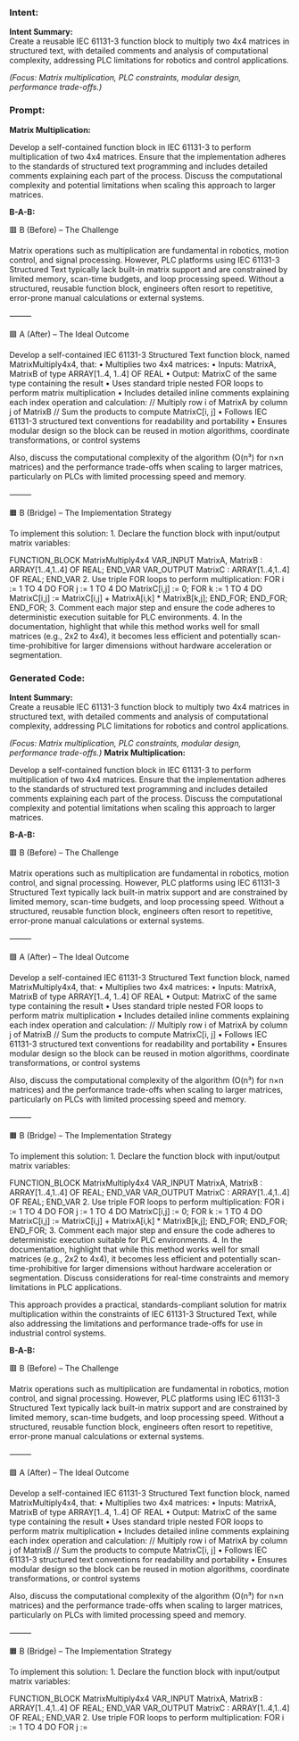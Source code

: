 ### Intent:
**Intent Summary:**  
Create a reusable IEC 61131-3 function block to multiply two 4x4 matrices in structured text, with detailed comments and analysis of computational complexity, addressing PLC limitations for robotics and control applications.  

*(Focus: Matrix multiplication, PLC constraints, modular design, performance trade-offs.)*

### Prompt:
**Matrix Multiplication:**

Develop a self-contained function block in IEC 61131-3 to perform multiplication of two 4x4 matrices. Ensure that the implementation adheres to the standards of structured text programming and includes detailed comments explaining each part of the process. Discuss the computational complexity and potential limitations when scaling this approach to larger matrices.

**B-A-B:**

🟥 B (Before) – The Challenge

Matrix operations such as multiplication are fundamental in robotics, motion control, and signal processing. However, PLC platforms using IEC 61131-3 Structured Text typically lack built-in matrix support and are constrained by limited memory, scan-time budgets, and loop processing speed. Without a structured, reusable function block, engineers often resort to repetitive, error-prone manual calculations or external systems.

⸻

🟩 A (After) – The Ideal Outcome

Develop a self-contained IEC 61131-3 Structured Text function block, named MatrixMultiply4x4, that:
	•	Multiplies two 4x4 matrices:
	•	Inputs: MatrixA, MatrixB of type ARRAY[1..4, 1..4] OF REAL
	•	Output: MatrixC of the same type containing the result
	•	Uses standard triple nested FOR loops to perform matrix multiplication
	•	Includes detailed inline comments explaining each index operation and calculation:
// Multiply row i of MatrixA by column j of MatrixB
// Sum the products to compute MatrixC[i, j]
	•	Follows IEC 61131-3 structured text conventions for readability and portability
	•	Ensures modular design so the block can be reused in motion algorithms, coordinate transformations, or control systems

Also, discuss the computational complexity of the algorithm (O(n³) for n×n matrices) and the performance trade-offs when scaling to larger matrices, particularly on PLCs with limited processing speed and memory.

⸻

🟧 B (Bridge) – The Implementation Strategy

To implement this solution:
	1.	Declare the function block with input/output matrix variables:

 FUNCTION_BLOCK MatrixMultiply4x4
VAR_INPUT
    MatrixA, MatrixB : ARRAY[1..4,1..4] OF REAL;
END_VAR
VAR_OUTPUT
    MatrixC : ARRAY[1..4,1..4] OF REAL;
END_VAR
	2.	Use triple FOR loops to perform multiplication:
 FOR i := 1 TO 4 DO
    FOR j := 1 TO 4 DO
        MatrixC[i,j] := 0;
        FOR k := 1 TO 4 DO
            MatrixC[i,j] := MatrixC[i,j] + MatrixA[i,k] * MatrixB[k,j];
        END_FOR;
    END_FOR;
END_FOR;
	3.	Comment each major step and ensure the code adheres to deterministic execution suitable for PLC environments.
	4.	In the documentation, highlight that while this method works well for small matrices (e.g., 2x2 to 4x4), it becomes less efficient and potentially scan-time-prohibitive for larger dimensions without hardware acceleration or segmentation.

### Generated Code:
**Intent Summary:**  
Create a reusable IEC 61131-3 function block to multiply two 4x4 matrices in structured text, with detailed comments and analysis of computational complexity, addressing PLC limitations for robotics and control applications.  

*(Focus: Matrix multiplication, PLC constraints, modular design, performance trade-offs.)*
**Matrix Multiplication:**

Develop a self-contained function block in IEC 61131-3 to perform multiplication of two 4x4 matrices. Ensure that the implementation adheres to the standards of structured text programming and includes detailed comments explaining each part of the process. Discuss the computational complexity and potential limitations when scaling this approach to larger matrices.

**B-A-B:**

🟥 B (Before) – The Challenge

Matrix operations such as multiplication are fundamental in robotics, motion control, and signal processing. However, PLC platforms using IEC 61131-3 Structured Text typically lack built-in matrix support and are constrained by limited memory, scan-time budgets, and loop processing speed. Without a structured, reusable function block, engineers often resort to repetitive, error-prone manual calculations or external systems.

⸻

🟩 A (After) – The Ideal Outcome

Develop a self-contained IEC 61131-3 Structured Text function block, named MatrixMultiply4x4, that:
	•	Multiplies two 4x4 matrices:
	•	Inputs: MatrixA, MatrixB of type ARRAY[1..4, 1..4] OF REAL
	•	Output: MatrixC of the same type containing the result
	•	Uses standard triple nested FOR loops to perform matrix multiplication
	•	Includes detailed inline comments explaining each index operation and calculation:
// Multiply row i of MatrixA by column j of MatrixB
// Sum the products to compute MatrixC[i, j]
	•	Follows IEC 61131-3 structured text conventions for readability and portability
	•	Ensures modular design so the block can be reused in motion algorithms, coordinate transformations, or control systems

Also, discuss the computational complexity of the algorithm (O(n³) for n×n matrices) and the performance trade-offs when scaling to larger matrices, particularly on PLCs with limited processing speed and memory.

⸻

🟧 B (Bridge) – The Implementation Strategy

To implement this solution:
	1.	Declare the function block with input/output matrix variables:

 FUNCTION_BLOCK MatrixMultiply4x4
VAR_INPUT
    MatrixA, MatrixB : ARRAY[1..4,1..4] OF REAL;
END_VAR
VAR_OUTPUT
    MatrixC : ARRAY[1..4,1..4] OF REAL;
END_VAR
	2.	Use triple FOR loops to perform multiplication:
 FOR i := 1 TO 4 DO
    FOR j := 1 TO 4 DO
        MatrixC[i,j] := 0;
        FOR k := 1 TO 4 DO
            MatrixC[i,j] := MatrixC[i,j] + MatrixA[i,k] * MatrixB[k,j];
        END_FOR;
    END_FOR;
END_FOR;
	3.	Comment each major step and ensure the code adheres to deterministic execution suitable for PLC environments.
	4.	In the documentation, highlight that while this method works well for small matrices (e.g., 2x2 to 4x4), it becomes less efficient and potentially scan-time-prohibitive for larger dimensions without hardware acceleration or segmentation. Discuss considerations for real-time constraints and memory limitations in PLC applications.

This approach provides a practical, standards-compliant solution for matrix multiplication within the constraints of IEC 61131-3 Structured Text, while also addressing the limitations and performance trade-offs for use in industrial control systems.  

**B-A-B:**

🟥 B (Before) – The Challenge

Matrix operations such as multiplication are fundamental in robotics, motion control, and signal processing. However, PLC platforms using IEC 61131-3 Structured Text typically lack built-in matrix support and are constrained by limited memory, scan-time budgets, and loop processing speed. Without a structured, reusable function block, engineers often resort to repetitive, error-prone manual calculations or external systems.

⸻

🟩 A (After) – The Ideal Outcome

Develop a self-contained IEC 61131-3 Structured Text function block, named MatrixMultiply4x4, that:
	•	Multiplies two 4x4 matrices:
	•	Inputs: MatrixA, MatrixB of type ARRAY[1..4, 1..4] OF REAL
	•	Output: MatrixC of the same type containing the result
	•	Uses standard triple nested FOR loops to perform matrix multiplication
	•	Includes detailed inline comments explaining each index operation and calculation:
// Multiply row i of MatrixA by column j of MatrixB
// Sum the products to compute MatrixC[i, j]
	•	Follows IEC 61131-3 structured text conventions for readability and portability
	•	Ensures modular design so the block can be reused in motion algorithms, coordinate transformations, or control systems

Also, discuss the computational complexity of the algorithm (O(n³) for n×n matrices) and the performance trade-offs when scaling to larger matrices, particularly on PLCs with limited processing speed and memory.

⸻

🟧 B (Bridge) – The Implementation Strategy

To implement this solution:
	1.	Declare the function block with input/output matrix variables:

 FUNCTION_BLOCK MatrixMultiply4x4
VAR_INPUT
    MatrixA, MatrixB : ARRAY[1..4,1..4] OF REAL;
END_VAR
VAR_OUTPUT
    MatrixC : ARRAY[1..4,1..4] OF REAL;
END_VAR
	2.	Use triple FOR loops to perform multiplication:
 FOR i := 1 TO 4 DO
    FOR j :=
